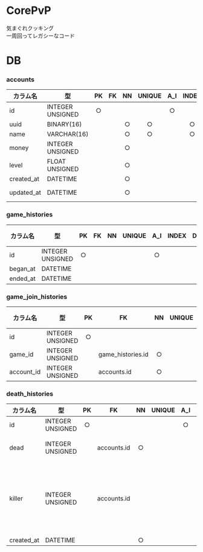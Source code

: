 # CorePvP
気まぐれクッキング  
一周回ってレガシーなコード

# DB
### accounts
| カラム名 | 型 | PK | FK | NN | UNIQUE | A_I | INDEX | DEFAULT | 備考 |
| --- | --- | :---: | --- | :---: | :---: | :---: | :---: | --- | --- |
| id | INTEGER UNSIGNED | ○ |  |  |  | ○ |  |  |  |
| uuid | BINARY(16) |  |  | ○ | ○ |  | ○ |  |  |
| name | VARCHAR(16) |  |  | ○ | ○ |  | ○ |  |  |
| money | INTEGER UNSIGNED |  |  | ○ |  |  |  | 0 |  |
| level | FLOAT UNSIGNED |  |  | ○ |  |  |  | 0 |  |
| created_at | DATETIME |  |  | ○ |  |  |  | CURRENT_TIMESTAMP |  |
| updated_at | DATETIME |  |  | ○ |  |  |  | CURRENT_TIMESTAMP | ON UPDATE CURRENT_TIMESTAMP |

### game_histories
| カラム名 | 型 | PK | FK | NN | UNIQUE | A_I | INDEX | DEFAULT | 備考 |
| --- | --- | :---: | :---: | :---: | :---: | :---: | :---: | --- | --- |
| id | INTEGER UNSIGNED | ○ |  |  |  | ○ |  |  |  |
| began_at | DATETIME |  |  |  |  |  |  |  |  |
| ended_at | DATETIME |  |  |  |  |  |  |  |  |

### game_join_histories
| カラム名 | 型 | PK | FK | NN | UNIQUE | A_I | INDEX | DEFAULT | 備考 |
| --- | --- | :---: | --- | :---: | :---: | :---: | :---: | --- | --- |
| id | INTEGER UNSIGNED | ○ |  |  |  | ○ |  |  |  |
| game_id | INTEGER UNSIGNED |  | game_histories.id | ○ |  |  |  |  |  |
| account_id | INTEGER UNSIGNED |  | accounts.id | ○ |  |  |  |  |  |

### death_histories
| カラム名 | 型 | PK | FK | NN | UNIQUE | A_I | INDEX | DEFAULT | 備考 |
| --- | --- | :---: | --- | :---: | :---: | :---: | :---: | --- | --- |
| id | INTEGER UNSIGNED | ○ |  |  |  | ○ |  |  |  |
| dead | INTEGER UNSIGNED |  | accounts.id | ○ |  |  |  |  | 死んだプレイヤーのaccounts.id |
| killer | INTEGER UNSIGNED |  | accounts.id |  |  |  |  |  | 死んだ原因が他のプレイヤーから殺された場合のみ、殺してきたプレイヤーのaccounts.id |
| created_at | DATETIME |  |  | ○ |  |  |  | CURRENT_TIMESTAMP |  |
